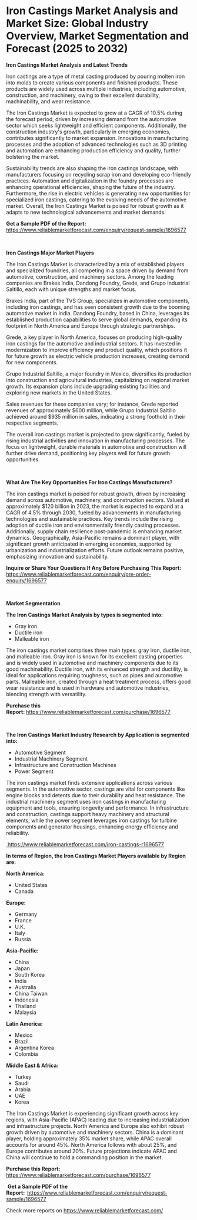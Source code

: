 <p><h1>Iron Castings Market Analysis and Market Size: Global Industry Overview, Market Segmentation and Forecast (2025 to 2032)</h1></p><p><strong>Iron Castings Market Analysis and Latest Trends</strong></p>
<p><p>Iron castings are a type of metal casting produced by pouring molten iron into molds to create various components and finished products. These products are widely used across multiple industries, including automotive, construction, and machinery, owing to their excellent durability, machinability, and wear resistance.</p><p>The Iron Castings Market is expected to grow at a CAGR of 10.5% during the forecast period, driven by increasing demand from the automotive sector which seeks lightweight and efficient components. Additionally, the construction industry's growth, particularly in emerging economies, contributes significantly to market expansion. Innovations in manufacturing processes and the adoption of advanced technologies such as 3D printing and automation are enhancing production efficiency and quality, further bolstering the market. </p><p>Sustainability trends are also shaping the iron castings landscape, with manufacturers focusing on recycling scrap iron and developing eco-friendly practices. Automation and digitalization in the foundry processes are enhancing operational efficiencies, shaping the future of the industry. Furthermore, the rise in electric vehicles is generating new opportunities for specialized iron castings, catering to the evolving needs of the automotive market. Overall, the Iron Castings Market is poised for robust growth as it adapts to new technological advancements and market demands.</p></p>
<p><strong>Get a Sample PDF of the Report:&nbsp;</strong> <a href="https://www.reliablemarketforecast.com/enquiry/request-sample/1696577?utm_campaign=1743&utm_medium=2&utm_source=Github&utm_content=ia&utm_term=08012025&utm_id=iron-castings">https://www.reliablemarketforecast.com/enquiry/request-sample/1696577</a></p>
<p>&nbsp;</p>
<p><strong>Iron Castings Major Market Players</strong></p>
<p><p>The Iron Castings Market is characterized by a mix of established players and specialized foundries, all competing in a space driven by demand from automotive, construction, and machinery sectors. Among the leading companies are Brakes India, Dandong Foundry, Grede, and Grupo Industrial Saltillo, each with unique strengths and market focus.</p><p>Brakes India, part of the TVS Group, specializes in automotive components, including iron castings, and has seen consistent growth due to the booming automotive market in India. Dandong Foundry, based in China, leverages its established production capabilities to serve global demands, expanding its footprint in North America and Europe through strategic partnerships.</p><p>Grede, a key player in North America, focuses on producing high-quality iron castings for the automotive and industrial sectors. It has invested in modernization to improve efficiency and product quality, which positions it for future growth as electric vehicle production increases, creating demand for new components.</p><p>Grupo Industrial Saltillo, a major foundry in Mexico, diversifies its production into construction and agricultural industries, capitalizing on regional market growth. Its expansion plans include upgrading existing facilities and exploring new markets in the United States.</p><p>Sales revenues for these companies vary; for instance, Grede reported revenues of approximately $600 million, while Grupo Industrial Saltillo achieved around $935 million in sales, indicating a strong foothold in their respective segments.</p><p>The overall iron castings market is projected to grow significantly, fueled by rising industrial activities and innovation in manufacturing processes. The focus on lightweight, durable materials in automotive and construction will further drive demand, positioning key players well for future growth opportunities.</p></p>
<p>&nbsp;</p>
<p><strong>What Are The Key Opportunities For Iron Castings Manufacturers?</strong></p>
<p><p>The iron castings market is poised for robust growth, driven by increasing demand across automotive, machinery, and construction sectors. Valued at approximately $120 billion in 2023, the market is expected to expand at a CAGR of 4.5% through 2030, fueled by advancements in manufacturing technologies and sustainable practices. Key trends include the rising adoption of ductile iron and environmentally friendly casting processes. Additionally, supply chain resilience post-pandemic is enhancing market dynamics. Geographically, Asia-Pacific remains a dominant player, with significant growth anticipated in emerging economies, supported by urbanization and industrialization efforts. Future outlook remains positive, emphasizing innovation and sustainability.</p></p>
<p><strong>Inquire or Share Your Questions If Any Before Purchasing This Report:</strong> <a href="https://www.reliablemarketforecast.com/enquiry/pre-order-enquiry/1696577?utm_campaign=1743&utm_medium=2&utm_source=Github&utm_content=ia&utm_term=08012025&utm_id=iron-castings">https://www.reliablemarketforecast.com/enquiry/pre-order-enquiry/1696577</a></p>
<p>&nbsp;</p>
<p><strong>Market Segmentation</strong></p>
<p><strong>The Iron Castings Market Analysis by types is segmented into:</strong></p>
<p><ul><li>Gray iron</li><li>Ductile iron</li><li>Malleable iron</li></ul></p>
<p><p>The iron castings market comprises three main types: gray iron, ductile iron, and malleable iron. Gray iron is known for its excellent casting properties and is widely used in automotive and machinery components due to its good machinability. Ductile iron, with its enhanced strength and ductility, is ideal for applications requiring toughness, such as pipes and automotive parts. Malleable iron, created through a heat treatment process, offers good wear resistance and is used in hardware and automotive industries, blending strength with versatility.</p></p>
<p><strong>Purchase this Report:&nbsp;</strong><a href="https://www.reliablemarketforecast.com/purchase/1696577?utm_campaign=1743&utm_medium=2&utm_source=Github&utm_content=ia&utm_term=08012025&utm_id=iron-castings">https://www.reliablemarketforecast.com/purchase/1696577</a></p>
<p>&nbsp;</p>
<p><strong>The Iron Castings Market Industry Research by Application is segmented into:</strong></p>
<p><ul><li>Automotive Segment</li><li>Industrial Machinery Segment</li><li>Infrastructure and Construction Machines</li><li>Power Segment</li></ul></p>
<p><p>The iron castings market finds extensive applications across various segments. In the automotive sector, castings are vital for components like engine blocks and detents due to their durability and heat resistance. The industrial machinery segment uses iron castings in manufacturing equipment and tools, ensuring longevity and performance. In infrastructure and construction, castings support heavy machinery and structural elements, while the power segment leverages iron castings for turbine components and generator housings, enhancing energy efficiency and reliability.</p></p>
<p><a href="https://www.reliablemarketforecast.com/iron-castings-r1696577?utm_campaign=1743&utm_medium=2&utm_source=Github&utm_content=ia&utm_term=08012025&utm_id=iron-castings">&nbsp;https://www.reliablemarketforecast.com/iron-castings-r1696577</a></p>
<p><strong>In terms of Region, the Iron Castings Market Players available by Region are:</strong></p>
<p>
    <p> <strong> North America: </strong>
        <ul>
            <li>United States</li>
            <li>Canada</li>
        </ul>
        </p> 
    <p> <strong> Europe: </strong>
        <ul>
            <li>Germany</li>
            <li>France</li>
            <li>U.K.</li>
            <li>Italy</li>
            <li>Russia</li>
        </ul>
        </p> 
    <p> <strong> Asia-Pacific: </strong>
        <ul>
            <li>China</li>
            <li>Japan</li>
            <li>South Korea</li>
            <li>India</li>
            <li>Australia</li>
            <li>China Taiwan</li>
            <li>Indonesia</li>
            <li>Thailand</li>
            <li>Malaysia</li>
        </ul>
        </p> 
    <p> <strong> Latin America: </strong>
        <ul>
            <li>Mexico</li>
            <li>Brazil</li>
            <li>Argentina Korea</li>
            <li>Colombia</li>
        </ul>
        </p> 
    <p> <strong> Middle East & Africa: </strong>
        <ul>
            <li>Turkey</li>
            <li>Saudi</li>
            <li>Arabia</li>
            <li>UAE</li>
            <li>Korea</li>
        </ul>
    </p>
    </p>
<p><p>The Iron Castings Market is experiencing significant growth across key regions, with Asia-Pacific (APAC) leading due to increasing industrialization and infrastructure projects. North America and Europe also exhibit robust growth driven by automotive and machinery sectors. China is a dominant player, holding approximately 35% market share, while APAC overall accounts for around 45%. North America follows with about 25%, and Europe contributes around 20%. Future projections indicate APAC and China will continue to hold a commanding position in the market.</p></p>
<p><strong>Purchase this Report: </strong><a href="https://www.reliablemarketforecast.com/purchase/1696577?utm_campaign=1743&utm_medium=2&utm_source=Github&utm_content=ia&utm_term=08012025&utm_id=iron-castings">https://www.reliablemarketforecast.com/purchase/1696577</a></p>
<p>&nbsp;<strong>Get a Sample PDF of the Report:&nbsp;&nbsp;</strong><a href="https://www.reliablemarketforecast.com/enquiry/request-sample/1696577?utm_campaign=1743&utm_medium=2&utm_source=Github&utm_content=ia&utm_term=08012025&utm_id=iron-castings">https://www.reliablemarketforecast.com/enquiry/request-sample/1696577</a></p>
<p><strong></strong></p>
<p>Check more reports on <a href="https://www.reliablemarketforecast.com/?utm_campaign=1743&utm_medium=2&utm_source=Github&utm_content=ia&utm_term=08012025&utm_id=iron-castings">https://www.reliablemarketforecast.com/</a></p>